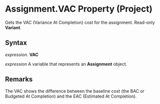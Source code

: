 
# Assignment.VAC Property (Project)

Gets the VAC (Variance At Completion) cost for the assignment. Read-only  **Variant**.


## Syntax

 _expression_. **VAC**

 _expression_ A variable that represents an **Assignment** object.


## Remarks

The VAC shows the difference between the baseline cost (the BAC or Budgeted At Completion) and the EAC (Estimated At Completion).


